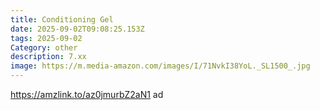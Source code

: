 ```yaml
---
title: Conditioning Gel
date: 2025-09-02T09:08:25.153Z
tags: 2025-09-02
Category: other
description: 7.xx
image: https://m.media-amazon.com/images/I/71NvkI38YoL._SL1500_.jpg
---
```

https://amzlink.to/az0jmurbZ2aN1 ad